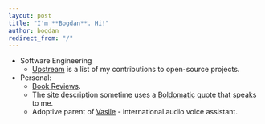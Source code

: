 ```yaml
---
layout: post
title: "I'm **Bogdan**. Hi!"
author: bogdan
redirect_from: "/"
---
```

* Software Engineering
    * [Upstream](/upstream) is a list of my contributions to open-source projects.
* Personal:
    * [Book Reviews](/reviews).
    * The site description sometime uses a [Boldomatic](http://boldomatic.com/) quote that speaks to me.
    * Adoptive parent of [Vasile](https://github.com/dodgerblue/vasile) - international audio voice assistant.

<!---
TODO:
* there should be a "Listening to" lastfm JS powered subtitle.
* need to create JS to download goodreads / imdb reviews.
--->
